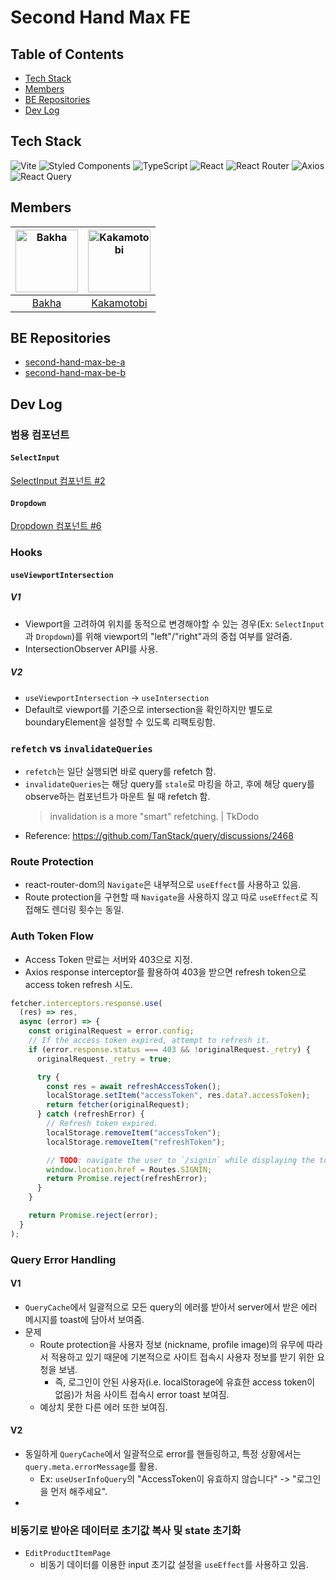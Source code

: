 # Second Hand Max FE

## Table of Contents

- [Tech Stack](#tech-stack)
- [Members](#members)
- [BE Repositories](#be-repositories)
- [Dev Log](#dev-log)

## Tech Stack

![Vite](https://img.shields.io/badge/vite-%23646CFF.svg?style=for-the-badge&logo=vite&logoColor=white) ![Styled Components](https://img.shields.io/badge/styled--components-DB7093?style=for-the-badge&logo=styled-components&logoColor=white) ![TypeScript](https://img.shields.io/badge/typescript-%23007ACC.svg?style=for-the-badge&logo=typescript&logoColor=white) ![React](https://img.shields.io/badge/react-%2320232a.svg?style=for-the-badge&logo=react&logoColor=%2361DAFB) ![React Router](https://img.shields.io/badge/React_Router-CA4245?style=for-the-badge&logo=react-router&logoColor=white) ![Axios](https://img.shields.io/badge/axios-671DDF?style=for-the-badge&logo=axios&logoColor=white) ![React Query](https://img.shields.io/badge/-React%20Query-FF4154?style=for-the-badge&logo=react%20query&logoColor=white)

## Members

| <img src="https://avatars.githubusercontent.com/u/114852081?v=4" width=100 height=100 alt="Bakha"/> | <img src="https://avatars.githubusercontent.com/u/79886384?v=4" width=100 height=100 alt="Kakamotobi"/> |
| :-------------------------------------------------------------------------------------------------: | :-----------------------------------------------------------------------------------------------------: |
|                               [Bakha](https://github.com/backhacode)                                |                               [Kakamotobi](https://github.com/Kakamotobi)                               |

## BE Repositories

- [second-hand-max-be-a](https://github.com/second-hand-team-04/second-hand-max-be-a)
- [second-hand-max-be-b](https://github.com/second-hand-team-04/second-hand-max-be-b)

## Dev Log

### 범용 컴포넌트

#### `SelectInput`

[SelectInput 컴포넌트 #2](https://github.com/second-hand-team-04/second-hand-max-fe/issues/2)

#### `Dropdown`

[Dropdown 컴포넌트 #6](https://github.com/second-hand-team-04/second-hand-max-fe/issues/6)

### Hooks

#### `useViewportIntersection`

##### V1

- Viewport을 고려하여 위치를 동적으로 변경해야할 수 있는 경우(Ex: `SelectInput`과 `Dropdown`)를 위해 viewport의 "left"/"right"과의 중첩 여부를 알려줌.
- IntersectionObserver API를 사용.

##### V2

- `useViewportIntersection` -> `useIntersection`
- Default로 viewport를 기준으로 intersection을 확인하지만 별도로 boundaryElement을 설정할 수 있도록 리팩토링함.

### `refetch` vs `invalidateQueries`

- `refetch`는 일단 실행되면 바로 query를 refetch 함.
- `invalidateQueries`는 해당 query를 `stale`로 마킹을 하고, 후에 해당 query를 observe하는 컴포넌트가 마운트 될 때 refetch 함.
  > invalidation is a more "smart" refetching. | TkDodo
- Reference: https://github.com/TanStack/query/discussions/2468

### Route Protection

- react-router-dom의 `Navigate`은 내부적으로 `useEffect`를 사용하고 있음.
- Route protection을 구현할 때 `Navigate`을 사용하지 않고 따로 `useEffect`로 직접해도 렌더링 횟수는 동일.

### Auth Token Flow

- Access Token 만료는 서버와 403으로 지정.
- Axios response interceptor를 활용하여 403을 받으면 refresh token으로 access token refresh 시도.

```ts
fetcher.interceptors.response.use(
  (res) => res,
  async (error) => {
    const originalRequest = error.config;
    // If the access token expired, attempt to refresh it.
    if (error.response.status === 403 && !originalRequest._retry) {
      originalRequest._retry = true;

      try {
        const res = await refreshAccessToken();
        localStorage.setItem("accessToken", res.data?.accessToken);
        return fetcher(originalRequest);
      } catch (refreshError) {
        // Refresh token expired.
        localStorage.removeItem("accessToken");
        localStorage.removeItem("refreshToken");

        // TODO: navigate the user to `/signin` while displaying the toast
        window.location.href = Routes.SIGNIN;
        return Promise.reject(refreshError);
      }
    }

    return Promise.reject(error);
  }
);
```

### Query Error Handling

#### V1

- `QueryCache`에서 일괄적으로 모든 query의 에러를 받아서 server에서 받은 에러 메시지를 toast에 담아서 보여줌.
- 문제
  - Route protection을 사용자 정보 (nickname, profile image)의 유무에 따라서 적용하고 있기 때문에 기본적으로 사이트 접속시 사용자 정보를 받기 위한 요청을 보냄.
    - 즉, 로그인이 안된 사용자(i.e. localStorage에 유효한 access token이 없음)가 처음 사이트 접속시 error toast 보여짐.
  - 예상치 못한 다른 에러 또한 보여짐.

#### V2

- 동일하게 `QueryCache`에서 일괄적으로 error를 핸들링하고, 특정 상황에서는 `query.meta.errorMessage`를 활용.
  - Ex: `useUserInfoQuery`의 "AccessToken이 유효하지 않습니다" -> "로그인을 먼저 해주세요".
-

### 비동기로 받아온 데이터로 초기값 복사 및 state 초기화

- `EditProductItemPage`
  - 비동기 데이터를 이용한 input 초기값 설정을 `useEffect`를 사용하고 있음.
